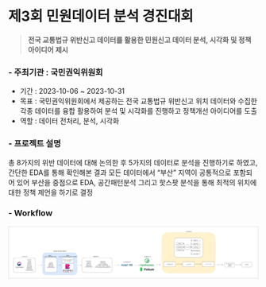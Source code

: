 # 제3회 민원데이터 분석 경진대회
> **전국 교통법규 위반신고 데이터를 활용한 민원신고 데이터 분석, 시각화 및 정책 아이디어 제시**

### - 주최기관 : 국민권익위원회
- 기간 : 2023-10-06 ~ 2023-10-31
- 목표 : 국민권익위원회에서 제공하는 전국 교통법규 위반신고 위치 데이터와 수집한 각종 데이터를 융합 활용하여 분석 및 시각화를 진행하고 정책개선 아이디어를 도출
- 역할 : 데이터 전처리, 분석, 시각화

### - 프로젝트 설명

총 8가지의 위반 데이터에 대해 논의한 후 5가지의 데이터로 분석을 진행하기로 하였고, 간단한 EDA를 통해 확인해본 결과 모든 데이터에서 “부산” 지역이 공통적으로 포함되어 있어 부산을 중점으로 EDA, 공간패턴분석 그리고 핫스팟 분석을 통해 최적의 위치에 대한 정책 제언을 하기로 결정

### - Workflow
![workflow](./result/PJT_traffic.png)
